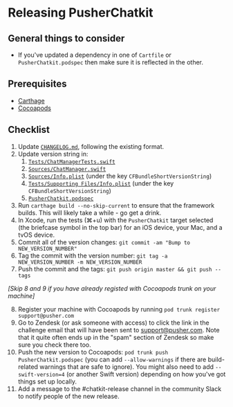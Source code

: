 # Releasing PusherChatkit

## General things to consider

* If you've updated a dependency in one of `Cartfile` or `PusherChatkit.podspec` then make sure it is reflected in the other.

## Prerequisites

* [Carthage](https://github.com/Carthage/Carthage#installing-carthage)
* [Cocoapods](https://guides.cocoapods.org/using/getting-started.html#installation)

## Checklist

1. Update [`CHANGELOG.md`](https://github.com/pusher/chatkit-swift/blob/master/CHANGELOG.md), following the existing format.
2. Update version string in:
    1. [`Tests/ChatManagerTests.swift`](https://github.com/pusher/chatkit-swift/blob/master/Tests/ChatManagerTests.swift)
    2. [`Sources/ChatManager.swift`](https://github.com/pusher/chatkit-swift/blob/master/Sources/ChatManager.swift)
    3. [`Sources/Info.plist`](https://github.com/pusher/chatkit-swift/blob/master/Sources/Info.plist) (under the key `CFBundleShortVersionString`)
    4. [`Tests/Supporting Files/Info.plist`](https://github.com/pusher/chatkit-swift/blob/master/Tests/Supporting%20Files/Info.plist) (under the key `CFBundleShortVersionString`)
    5. [`PusherChatkit.podspec`](https://github.com/pusher/chatkit-swift/blob/master/PusherChatkit.podspec)
3. Run `carthage build --no-skip-current` to ensure that the framework builds. This will likely take a while - go get a drink.
4. In Xcode, run the tests (⌘+u) with the `PusherChatkit` target selected (the briefcase symbol in the top bar) for an iOS device, your Mac, and a tvOS device.
5. Commit all of the version changes: `git commit -am "Bump to NEW_VERSION_NUMBER"`
6. Tag the commit with the version number: `git tag -a NEW_VERSION_NUMBER -m NEW_VERSION_NUMBER`
7. Push the commit and the tags: `git push origin master && git push --tags`

_[Skip 8 and 9 if you have already registed with Cocoapods trunk on your machine]_

8. Register your machine with Cocoapods by running `pod trunk register support@pusher.com`
9. Go to Zendesk (or ask someone with access) to click the link in the challenge email that will have been sent to support@pusher.com. Note that it quite often ends up in the "spam" section of Zendesk so make sure you check there too.
10. Push the new version to Cocoapods: `pod trunk push PusherChatkit.podspec` (you can add `--allow-warnings` if there are build-related warnings that are safe to ignore). You might also need to add `--swift-version=4` (or another Swift version) depending on how you've got things set up locally.
11. Add a message to the #chatkit-release channel in the community Slack to notify people of the new release.
